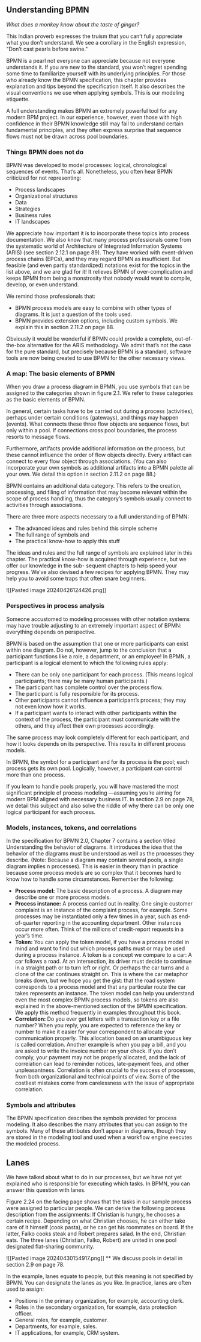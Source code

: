 ## Understanding BPMN

*What does a monkey know about the taste of ginger?*

This Indian proverb expresses the truism that you can’t fully appreciate what you don’t understand. We see a corollary in the English expression, "Don’t cast pearls before swine."

BPMN is a pearl not everyone can appreciate because not everyone understands it. If you are new to the standard, you won’t regret spending some time to familiarize yourself with its underlying principles. For those who already know the BPMN specification, this chapter provides explanation and tips beyond the specification itself. It also describes the visual conventions we use when applying symbols. This is our modeling etiquette.

A full understanding makes BPMN an extremely powerful tool for any modern BPM project. In our experience, however, even those with high confidence in their BPMN knowledge still may fail to understand certain fundamental principles, and they often express surprise that sequence flows must not be drawn across pool boundaries.

### Things BPMN does not do  

BPMN was developed to model processes: logical, chronological sequences of events. That’s all. Nonetheless, you often hear BPMN criticized for not representing:

- Process landscapes
- Organizational structures
- Data
- Strategies
- Business rules
- IT landscapes

We appreciate how important it is to incorporate these topics into process documentation. We also know that many process professionals come from the systematic world of Architecture of Integrated Information Systems (ARIS) (see section 2.12.1 on page 89). They have worked with event-driven process chains (EPCs), and they may regard BPMN as insufficient. But feasible (and even partly standardized) notations exist for the topics in the list above, and we are glad for it! It relieves BPMN of over-complication and keeps BPMN from being a monstrosity that nobody would want to compile, develop, or even understand. 

We remind those professionals that:

- BPMN process models are easy to combine with other types of diagrams. It is just a question of the tools used.
- BPMN provides extension options, including custom symbols. We explain this in section 2.11.2 on page 88.

Obviously it would be wonderful if BPMN could provide a complete, out-of-the-box alternative for the ARIS methodology. We admit that’s not the case for the pure standard, but precisely because BPMN is a standard, software tools are now being created to use BPMN for the other necessary views.

### A map: The basic elements of BPMN

When you draw a process diagram in BPMN, you use symbols that can be assigned to the categories shown in figure 2.1. We refer to these categories as the basic elements of BPMN.

In general, certain tasks have to be carried out during a process (activities), perhaps under certain conditions (gateways), and things may happen (events). What connects these three flow objects are sequence flows, but only within a pool. If connections cross pool boundaries, the process resorts to message flows.

Furthermore, artifacts provide additional information on the process, but these cannot influence the order of flow objects directly. Every artifact can connect to every flow object through associations. (You can also incorporate your own symbols as additional artifacts into a BPMN palette all your own. We detail this option in section 2.11.2 on page 88.)

BPMN contains an additional data category. This refers to the creation, processing, and filing of information that may become relevant within the scope of process handling, thus the category’s symbols usually connect to activities through associations.

There are three more aspects necessary to a full understanding of BPMN:

- The advanced ideas and rules behind this simple scheme
- The full range of symbols and
- The practical know-how to apply this stuff
    
The ideas and rules and the full range of symbols are explained later in this chapter. The practical know-how is acquired through experience, but we offer our knowledge in the sub- sequent chapters to help speed your progress. We’ve also devised a few recipes for applying BPMN. They may help you to avoid some traps that often snare beginners.

![[Pasted image 20240426124426.png]]

### Perspectives in process analysis

Someone accustomed to modeling processes with other notation systems may have trouble adjusting to an extremely important aspect of BPMN: everything depends on perspective.

BPMN is based on the assumption that one or more participants can exist within one diagram. Do not, however, jump to the conclusion that a participant functions like a role, a department, or an employee! In BPMN, a participant is a logical element to which the following rules apply:

- There can be only one participant for each process. (This means logical participants; there may be many human participants.)
- The participant has complete control over the process flow.
- The participant is fully responsible for its process.
- Other participants cannot influence a participant’s process; they may not even know how it works.
- If a participant wants to interact with other participants within the context of the process, the participant must communicate with the others, and they affect their own processes accordingly.

The same process may look completely different for each participant, and how it looks depends on its perspective. This results in different process models.
    
In BPMN, the symbol for a participant and for its process is the pool; each process gets its own pool. Logically, however, a participant can control more than one process.
    
If you learn to handle pools properly, you will have mastered the most significant principle of process modeling —assuming you’re aiming for modern BPM aligned with necessary business IT. In section 2.9 on page 78, we detail this subject and also solve the riddle of why there can be only one logical participant for each process.

### Models, instances, tokens, and correlations

In the specification for BPMN 2.0, Chapter 7 contains a section titled Understanding the behavior of diagrams. It introduces the idea that the behavior of the diagrams must be understood as well as the processes they describe. (Note: Because a diagram may contain several pools, a single diagram implies n processes). This is easier in theory than in practice because some process models are so complex that it becomes hard to know how to handle some circumstances. Remember the following:

- **Process model:** The basic description of a process. A diagram may describe one or more process models.
- **Process instance:** A process carried out in reality. One single customer complaint is an instance of the complaint process, for example. Some processes may be instantiated only a few times in a year, such as end-of-quarter reporting in the accounting department. Other instances occur more often. Think of the millions of credit-report requests in a year’s time.
- **Token:** You can apply the token model, if you have a process model in mind and want to find out which process paths must or may be used during a process instance. A token is a concept we compare to a car: A car follows a road. At an intersection, its driver must decide to continue in a straight path or to turn left or right. Or perhaps the car turns and a clone of the car continues straight on. This is where the car metaphor breaks down, but we hope you get the gist: that the road system corresponds to a process model and that any particular route the car takes represents an instance. The token model can help you understand even the most complex BPMN process models, so tokens are also explained in the above-mentioned section of the BPMN specification. We apply this method frequently in examples throughout this book.
- **Correlation:** Do you ever get letters with a transaction key or a file number? When you reply, you are expected to reference the key or number to make it easier for your correspondent to allocate your communication properly. This allocation based on an unambiguous key is called correlation. Another example is when you pay a bill, and you are asked to write the invoice number on your check. If you don’t comply, your payment may not be properly allocated, and the lack of correlation can lead to reminder notices, late-payment fees, and other unpleasantness. Correlation is often crucial to the success of processes, from both organizational and technical points of view. Some of the costliest mistakes come from carelessness with the issue of appropriate correlation.

### Symbols and attributes

The BPMN specification describes the symbols provided for process modeling. It also describes the many attributes that you can assign to the symbols. Many of these attributes don’t appear in diagrams, though they are stored in the modeling tool and used when a workflow engine executes the modeled process.





## Lanes

We have talked about what to do in our processes, but we have not yet explained who is responsible for executing which tasks. In BPMN, you can answer this question with lanes.

Figure 2.24 on the facing page shows that the tasks in our sample process were assigned to particular people. We can derive the following process description from the assignments: If Christian is hungry, he chooses a certain recipe. Depending on what Christian chooses, he can either take care of it himself (cook pasta), or he can get his roommates on board. If the latter, Falko cooks steak and Robert prepares salad. In the end, Christian eats. The three lanes (Christian, Falko, Robert) are united in one pool designated flat-sharing community.

![[Pasted image 20240430154917.png]]
**
We discuss pools in detail in section 2.9 on page 78.

In the example, lanes equate to people, but this meaning is not specified by BPMN. You can designate the lanes as you like. In practice, lanes are often used to assign:

- Positions in the primary organization, for example, accounting clerk.
- Roles in the secondary organization, for example, data protection officer.
- General roles, for example, customer.
- Departments, for example, sales.
- IT applications, for example, CRM system.




